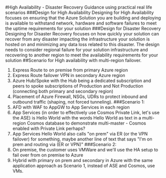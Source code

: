 #High Availability - Disaster Recovery Guidance using practical real life scenarios
###Design for High Availability
Designing for High Availability focuses on ensuring that the Azure Solution you are building and deploying is available to withstand network, hardware and software failures to meet the uptime requirements for your solution
###Design for Disaster Recovery
Designing for Disaster Recovery focuses on how quickly your solution can recover from any disaster impacting the infrastructure your solution is hosted on and minimizing any data loss related to this disaster. The design needs to consider regional failure for your solution infrastructure and recovering to another region to meet the availability requirements for your solution
##Scenario for High availability with multi-region failover.
1. Express Route to on premise from primary Azure region
2. Express Route failover VPN in secondary Azure region
3. Azure Hub/Spoke with the Hub being a dedicated subscription and peers to spoke subscriptions of Production and Not Production (connecting both primary and secondary region)
4. Placement of Azure Firewall, NSGs, UDRs to protect inbound and outbound traffic (shaping, not forced tunneling).
###Scenario 1:
1. AFD with WAF to AppGW to App Services in each region
2. App Services (in order to effectively use Cosmos Private Link, let's use the ASE) is Hello World with the words Hello World as text in a multi-region Cosmos database to demonstrate multi-master - Cosmos enabled with Private Link perhaps?
3. App Services Hello World also calls "on prem" via ER (or the VPN failover) for something, maybe another line of text that says "I'm on prem and routing via (ER or VPN)"
###Scenario 2:
1. On premise, the customer uses VMWare and we'll use the HA setup to fail over from on premise to Azure
2. Hybrid with primary on prem and secondary in Azure with the same application approach as Scenario 1, instead of ASE and Cosmos, use VMs.
